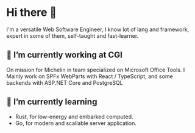 # Hi there 👋

I'm a versatile Web Software Engineer, I know lot of lang and framework, expert in some of them, self-taught and fast-learner.

## 🔭 I’m currently working at CGI

On mission for Michelin in team specialized on Microsoft Office Tools.
I Mainly work on SPFx WebParts with React / TypeScript, and some backends with ASP.NET Core and PostgreSQL

## 🌱 I’m currently learning

- Rust, for low-energy and embarked computed.
- Go, for modern and scallable server application.

<!--
**tpoisseau/tpoisseau** is a ✨ _special_ ✨ repository because its `README.md` (this file) appears on your GitHub profile.

Here are some ideas to get you started:

- 🔭 I’m currently working on ...
- 🌱 I’m currently learning ...
- 👯 I’m looking to collaborate on ...
- 🤔 I’m looking for help with ...
- 💬 Ask me about ...
- 📫 How to reach me: ...
- 😄 Pronouns: ...
- ⚡ Fun fact: ...
-->
